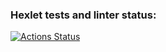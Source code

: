 ### Hexlet tests and linter status:
[![Actions Status](https://github.com/AlexBoynich/frontend-project-lvl1/workflows/hexlet-check/badge.svg)](https://github.com/AlexBoynich/frontend-project-lvl1/actions)